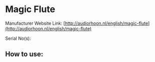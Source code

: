 # Magic Flute

Manufacturer Website Link: [http://audiorhoon.nl/english/magic-flute](http://audiorhoon.nl/english/magic-flute)

Serial No(s):

## How to use: 
